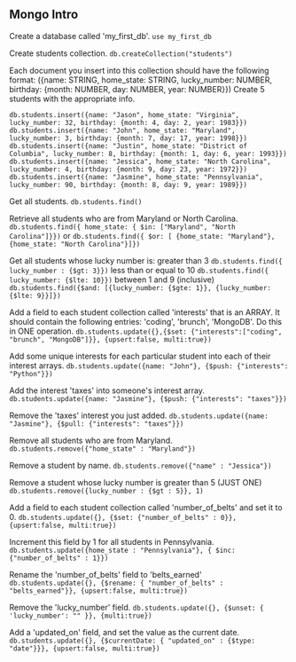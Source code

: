 ## Mongo Intro


Create a database called 'my_first_db'.
`use my_first_db`

Create students collection.
`db.createCollection("students")`

Each document you insert into this collection should have the following format: ({name: STRING, home_state: STRING, lucky_number: NUMBER, birthday: {month: NUMBER, day: NUMBER, year: NUMBER}})
Create 5 students with the appropriate info.
```
db.students.insert({name: "Jason", home_state: "Virginia", lucky_number: 32, birthday: {month: 4, day: 2, year: 1983}})
db.students.insert({name: "John", home_state: "Maryland", lucky_number: 3, birthday: {month: 7, day: 17, year: 1998}})
db.students.insert({name: "Justin", home_state: "District of Columbia", lucky_number: 8, birthday: {month: 1, day: 6, year: 1993}})
db.students.insert({name: "Jessica", home_state: "North Carolina", lucky_number: 4, birthday: {month: 9, day: 23, year: 1972}})
db.students.insert({name: "Jasmine", home_state: "Pennsylvania", lucky_number: 90, birthday: {month: 8, day: 9, year: 1989}})
```



Get all students.
`db.students.find()`

Retrieve all students who are from Maryland or North Carolina.
`db.students.find({ home_state: { $in: ["Maryland", "North Carolina"]}})`
or
`db.students.find({ $or: [ {home_state: "Maryland"}, {home_state: "North Carolina"}]})`

Get all students whose lucky number is:
    greater than 3
    `db.students.find({ lucky_number : {$gt: 3}})`
    less than or equal to 10
    `db.students.find({ lucky_number: {$lte: 10}})`
    between 1 and 9 (inclusive)
    `db.students.find({$and: [{lucky_number: {$gte: 1}}, {lucky_number: {$lte: 9}}]})`

Add a field to each student collection called 'interests' that is an ARRAY.  It should contain the following entries: 'coding', 'brunch', 'MongoDB'. Do this in ONE operation.
`db.students.update({},{$set: {"interests":["coding", "brunch", "MongoDB"]}}, {upsert:false, multi:true})`

Add some unique interests for each particular student into each of their interest arrays.
`db.students.update({name: "John"}, {$push: {"interests": "Python"}})`

Add the interest 'taxes' into someone's interest array.
`db.students.update({name: "Jasmine"}, {$push: {"interests": "taxes"}})`

Remove the 'taxes' interest you just added.
`db.students.update({name: "Jasmine"}, {$pull: {"interests": "taxes"}})`

Remove all students who are from Maryland.
`db.students.remove({"home_state" : "Maryland"})`

Remove a student by name.
`db.students.remove({"name" : "Jessica"})`

Remove a student whose lucky number is greater than 5 (JUST ONE)
`db.students.remove({lucky_number : {$gt : 5}}, 1)`

Add a field to each student collection called 'number_of_belts' and set it to 0.
`db.students.update({}, {$set: {"number_of_belts" : 0}}, {upsert:false, multi:true})`

Increment this field by 1 for all students in Pennsylvania.
`db.students.update({home_state : "Pennsylvania"}, { $inc: {"number_of_belts" : 1}})`

Rename the 'number_of_belts' field to 'belts_earned'
`db.students.update({}, {$rename: { "number_of_belts" : "belts_earned"}}, {upsert:false, multi:true})`

Remove the 'lucky_number' field.
`db.students.update({}, {$unset: { 'lucky_number': "" }}, {multi:true})`

Add a 'updated_on' field, and set the value as the current date.
`db.students.update({}, {$currentDate: { "updated_on" : {$type: "date"}}}, {upsert:false, multi:true})`
